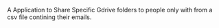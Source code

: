 A Application to Share Specific Gdrive folders to people only with from a csv file contining their emails.